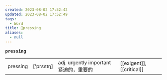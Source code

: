```yaml
---
created: 2023-08-02 17:52:42
updated: 2023-08-02 17:52:49
tags:
  - Word
title: 📖pressing
aliases:
  - null
---
```


<pre><strong>pressing</strong></pre>
|   |   |   |   |
|---|---|---|---|
|pressing|['prɛsɪŋ]|adj. urgently important 紧迫的，重要的|[[exigent]], [[critical]]|